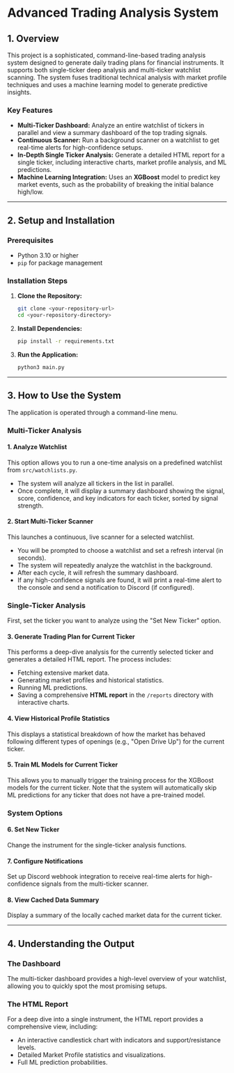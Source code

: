 # Advanced Trading Analysis System

## 1. Overview

This project is a sophisticated, command-line-based trading analysis system designed to generate daily trading plans for financial instruments. It supports both single-ticker deep analysis and multi-ticker watchlist scanning. The system fuses traditional technical analysis with market profile techniques and uses a machine learning model to generate predictive insights.

### Key Features
- **Multi-Ticker Dashboard:** Analyze an entire watchlist of tickers in parallel and view a summary dashboard of the top trading signals.
- **Continuous Scanner:** Run a background scanner on a watchlist to get real-time alerts for high-confidence setups.
- **In-Depth Single Ticker Analysis:** Generate a detailed HTML report for a single ticker, including interactive charts, market profile analysis, and ML predictions.
- **Machine Learning Integration:** Uses an **XGBoost** model to predict key market events, such as the probability of breaking the initial balance high/low.

---

## 2. Setup and Installation

### Prerequisites
- Python 3.10 or higher
- `pip` for package management

### Installation Steps

1.  **Clone the Repository:**
    ```bash
    git clone <your-repository-url>
    cd <your-repository-directory>
    ```

2.  **Install Dependencies:**
    ```bash
    pip install -r requirements.txt
    ```

3.  **Run the Application:**
    ```bash
    python3 main.py
    ```

---

## 3. How to Use the System

The application is operated through a command-line menu.

### Multi-Ticker Analysis

#### 1. Analyze Watchlist
This option allows you to run a one-time analysis on a predefined watchlist from `src/watchlists.py`.
-   The system will analyze all tickers in the list in parallel.
-   Once complete, it will display a summary dashboard showing the signal, score, confidence, and key indicators for each ticker, sorted by signal strength.

#### 2. Start Multi-Ticker Scanner
This launches a continuous, live scanner for a selected watchlist.
-   You will be prompted to choose a watchlist and set a refresh interval (in seconds).
-   The system will repeatedly analyze the watchlist in the background.
-   After each cycle, it will refresh the summary dashboard.
-   If any high-confidence signals are found, it will print a real-time alert to the console and send a notification to Discord (if configured).

### Single-Ticker Analysis
First, set the ticker you want to analyze using the "Set New Ticker" option.

#### 3. Generate Trading Plan for Current Ticker
This performs a deep-dive analysis for the currently selected ticker and generates a detailed HTML report. The process includes:
-   Fetching extensive market data.
-   Generating market profiles and historical statistics.
-   Running ML predictions.
-   Saving a comprehensive **HTML report** in the `/reports` directory with interactive charts.

#### 4. View Historical Profile Statistics
This displays a statistical breakdown of how the market has behaved following different types of openings (e.g., "Open Drive Up") for the current ticker.

#### 5. Train ML Models for Current Ticker
This allows you to manually trigger the training process for the XGBoost models for the current ticker. Note that the system will automatically skip ML predictions for any ticker that does not have a pre-trained model.

### System Options

#### 6. Set New Ticker
Change the instrument for the single-ticker analysis functions.

#### 7. Configure Notifications
Set up Discord webhook integration to receive real-time alerts for high-confidence signals from the multi-ticker scanner.

#### 8. View Cached Data Summary
Display a summary of the locally cached market data for the current ticker.

---

## 4. Understanding the Output

### The Dashboard
The multi-ticker dashboard provides a high-level overview of your watchlist, allowing you to quickly spot the most promising setups.

### The HTML Report
For a deep dive into a single instrument, the HTML report provides a comprehensive view, including:
-   An interactive candlestick chart with indicators and support/resistance levels.
-   Detailed Market Profile statistics and visualizations.
-   Full ML prediction probabilities.
